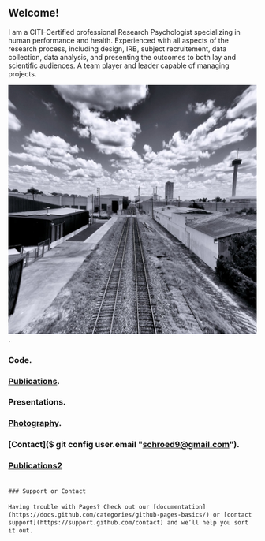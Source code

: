 ## Welcome!
I am a CITI-Certified professional Research Psychologist specializing in human performance and health. Experienced with all aspects of the research process, including design, IRB, subject recruitement, data collection, data analysis, and presenting the outcomes to both lay and scientific audiences. A team player and leader capable of managing projects. 

![Image](https://github.com/pjschroeder/pjschroeder.github.io/blob/main/Rails2.png).

### Code. 
### [Publications](https://github.com/pjschroeder/Pubications).
### Presentations.
### [Photography](https://www.flickr.com/photos/organize/?start_tab=one_set72177720299244855).
### [Contact]($ git config user.email "schroed9@gmail.com").
### [Publications2](https://github.com/pjschroeder/pjschroeder.github.io/tree/Publications)

```

### Support or Contact

Having trouble with Pages? Check out our [documentation](https://docs.github.com/categories/github-pages-basics/) or [contact support](https://support.github.com/contact) and we’ll help you sort it out.
